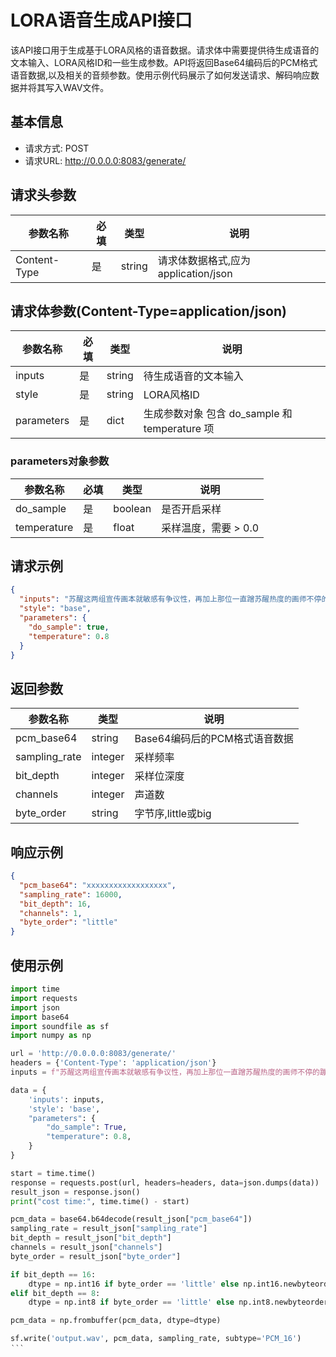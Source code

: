 # LORA语音生成API接口

该API接口用于生成基于LORA风格的语音数据。请求体中需要提供待生成语音的文本输入、LORA风格ID和一些生成参数。API将返回Base64编码后的PCM格式语音数据,以及相关的音频参数。使用示例代码展示了如何发送请求、解码响应数据并将其写入WAV文件。

## 基本信息
- 请求方式: POST
- 请求URL: http://0.0.0.0:8083/generate/

## 请求头参数
| 参数名称 | 必填 | 类型 | 说明 |  
| --- | --- | --- | --- |  
| Content-Type | 是 | string | 请求体数据格式,应为application/json |  

## 请求体参数(Content-Type=application/json)
| 参数名称 | 必填 | 类型 | 说明 |
| --- | --- | --- | --- |
| inputs | 是 | string | 待生成语音的文本输入 |
| style | 是 | string | LORA风格ID |
| parameters | 是 | dict | 生成参数对象 包含 do_sample 和 temperature 项 |

### parameters对象参数
| 参数名称 | 必填 | 类型 | 说明 |
| --- | --- | --- | --- |
| do_sample | 是 | boolean | 是否开启采样 |
| temperature | 是 | float | 采样温度，需要 > 0.0 |

## 请求示例
```json
{
  "inputs": "苏醒这两组宣传画本就敏感有争议性，再加上那位一直蹭苏醒热度的画师不停的蹦跶，她的微博热度正高。",
  "style": "base",
  "parameters": {
    "do_sample": true,
    "temperature": 0.8
  }
}
```

## 返回参数
| 参数名称 | 类型 | 说明 |
| --- | --- | --- |
| pcm_base64 | string | Base64编码后的PCM格式语音数据 |
| sampling_rate | integer | 采样频率 |
| bit_depth | integer | 采样位深度 |
| channels | integer | 声道数 |
| byte_order | string | 字节序,little或big |

## 响应示例
```json
{
  "pcm_base64": "xxxxxxxxxxxxxxxxxx",
  "sampling_rate": 16000,
  "bit_depth": 16,
  "channels": 1,
  "byte_order": "little"
}
```

## 使用示例
```python
import time
import requests
import json
import base64
import soundfile as sf
import numpy as np

url = 'http://0.0.0.0:8083/generate/'
headers = {'Content-Type': 'application/json'}
inputs = f"苏醒这两组宣传画本就敏感有争议性，再加上那位一直蹭苏醒热度的画师不停的蹦跶，她的微博热度正高。"

data = {
    'inputs': inputs,
    'style': 'base',
    "parameters": {
        "do_sample": True,
        "temperature": 0.8,
    }
}

start = time.time()
response = requests.post(url, headers=headers, data=json.dumps(data))
result_json = response.json()
print("cost time:", time.time() - start)

pcm_data = base64.b64decode(result_json["pcm_base64"])
sampling_rate = result_json["sampling_rate"]
bit_depth = result_json["bit_depth"]
channels = result_json["channels"]
byte_order = result_json["byte_order"]

if bit_depth == 16:
    dtype = np.int16 if byte_order == 'little' else np.int16.newbyteorder('>')
elif bit_depth == 8:
    dtype = np.int8 if byte_order == 'little' else np.int8.newbyteorder('>')

pcm_data = np.frombuffer(pcm_data, dtype=dtype)

sf.write('output.wav', pcm_data, sampling_rate, subtype='PCM_16')
‵‵‵